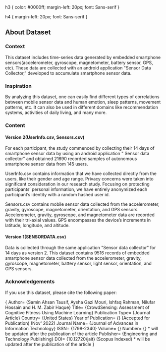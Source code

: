 h3 {
  color: #0000ff;
  margin-left: 20px;
  font: Sans-serif
}

h4 {
   margin-left: 20px;
   font: Sans-serif
}

<h2> About Dataset </h2>

<h3> Context </h3>
<p> This dataset includes time-series data generated by embedded smartphone sensors(accelerometer, gyroscope, magnetometer, battery sensor, GPS, etc). These data are collected with an android application "Sensor Data Collector,” developed to accumulate smartphone sensor data. </p> 

<h3> Inspiration </h3>
<p> By analyzing this dataset, one can easily find different types of correlations between mobile sensor data and human emotion, sleep patterns, movement patterns, etc. It can also be used in different domains like recommendation systems, activities of daily living, and many more. </p>

<h3> Content </h3>
<h4> Version 2(UserInfo.csv, Sensors.csv) </h4>
<div>
<p> For each participant, the study commenced by collecting their 14 days of smartphone sensor data by using an android application " Sensor data collector" and obtained 21690 recorded samples of autonomous smartphone sensor data from 145 users. </p>
</div>
<div>
<p> UserInfo.csv contains information that we have collected directly from the users, like their gender and age range. Privacy concerns were taken into significant consideration in our research study. Focusing on protecting participants’ personal information, we have entirely anonymized each participant’s identity with a random hashed user id. </p>
</div>
<div>
<p> Sensors.csv contains mobile sensor data collected from the accelerometer, gravity, gyroscope, magnetometer, orientation, and GPS sensors. Accelerometer, gravity, gyroscope, and magnetometer data are recorded with their tri-axial values. GPS encompasses the device’s increments in latitude, longitude, and altitude. </p>
</div>

<h4> Version 1(SENSORDATA.csv) </h4>
<p> Data is collected through the same application "Sensor data collector" for 14 days as version 2. This dataset contains 9516 records of embedded smartphone sensor data collected from the accelerometer, gravity, gyroscope, magnetometer, battery sensor, light sensor, orientation, and GPS sensors. </p>

<h3> Acknowledgements </h3>

<p> If you use this dataset, please cite the following paper: </p>

<div>
 <p> {
      Author= {Samin Ahsan Tausif, Aysha Gazi Mouri, Ishfaq Rahman, Nilufar Hossain and H. M. Zabir Haque}
      Title= {CrowdSensing: Assessment of Cognitive Fitness Using Machine Learning}
      Publication Type= {Journal Article}
      Country= {United States}
      Year of Publication= {} (Accepted for Publication) (Nov' 2022)
      Journal Name= {Journal of Advances in Information Technology}
      ISSN= {1798-2340}
      Volume= {}
      Number= {}  * will be updated after the publication of the article 
      Publisher= {Engineering and Technology Publishing}
      DOI= {10.12720/jait} (Scopus Indexed)
      * will be updated after the publication of the article
}
 </p>
</div>

